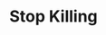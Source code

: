 ---
pid: llp623
title: Stop Killing
location_transcription: Center of Philly
coordinates: "[-75.16596795175, 39.950944352848]"
zipcode: 
gen_neighborhood: 
neighborhood: 
outside_phl: 
age: '10'
age_range: 6-13
instagram: 
image_file_name: llp_623.jpg
proposal_transcription: STOP KILLING
topic: Violence
topic_summary: '0'
type: Mural
keywords_other: 
credit: Imaih Darling
image_labels: 
twitter: 
facebook: 
permalink: "/monuments/llp623/"
layout: item-page
---